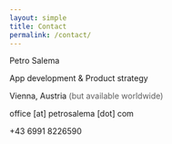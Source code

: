 ```yaml
---
layout: simple
title: Contact
permalink: /contact/
---
```


<p>Petro Salema</p>
<p>App development &amp; Product strategy</p>
<p>Vienna, Austria <span style="opacity:0.7">(but available worldwide)</span></p>
<p>
<script><!--
var a='office';var b='petrosalema.com';
document.write(a+'@'+b);
//--></script><noscript>office&nbsp;[at]&nbsp;petrosalema&nbsp;[dot]&nbsp;com</noscript>
</p>
<p>+43 6991 8226590</p>

<style>
body#simple p { margin-bottom: 0; }
body#simple::before { background-image: url(/static/portrait4.png); }
.content { margin-top: 50px; }
</style>
